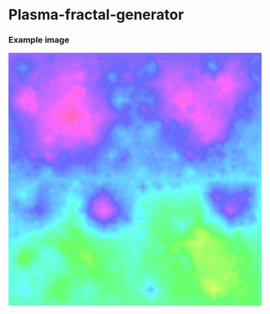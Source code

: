 # Plasma-fractal-generator

### Example image
![alt text](https://github.com/deGekata/Plasma-fractal-generator/blob/main/Example.jpg)
